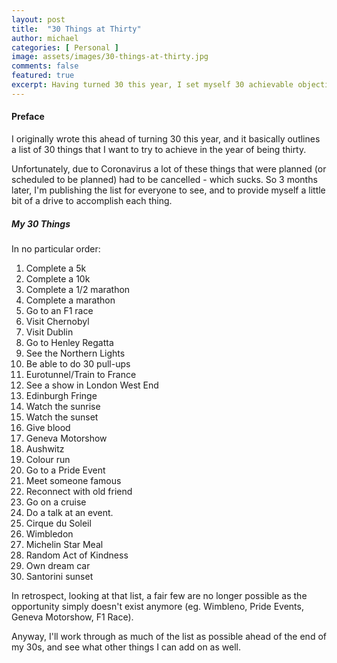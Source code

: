 ```yaml
---
layout: post
title:  "30 Things at Thirty"
author: michael
categories: [ Personal ]
image: assets/images/30-things-at-thirty.jpg
comments: false
featured: true
excerpt: Having turned 30 this year, I set myself 30 achievable objectives, then a global pandemic happened. Here's that list...
---
```


#### Preface

I originally wrote this ahead of turning 30 this year, and it basically outlines a list of 30 things that I want to try to achieve in the year of being thirty. 

Unfortunately, due to Coronavirus a lot of these things that were planned (or scheduled to be planned) had to be cancelled - which sucks. So 3 months later, I'm publishing the list for everyone to see, and to provide myself a little bit of a drive to accomplish each thing.

##### My 30 Things

In no particular order:

1. Complete a 5k
2. Complete a 10k
3. Complete a 1/2 marathon
4. Complete a marathon
5. Go to an F1 race
6. Visit Chernobyl
7. Visit Dublin
8. Go to Henley Regatta
9. See the Northern Lights
10. Be able to do 30 pull-ups
11. Eurotunnel/Train to France
12. See a show in London West End
13. Edinburgh Fringe
14. Watch the sunrise 
15. Watch the sunset
16. Give blood
17. Geneva Motorshow
18. Aushwitz
19. Colour run
20. Go to a Pride Event
21. Meet someone famous
22. Reconnect with old friend
23. Go on a cruise
24. Do a talk at an event.
25. Cirque du Soleil 
26. Wimbledon
27. Michelin Star Meal
28. Random Act of Kindness
29. Own dream car
30. Santorini sunset


In retrospect, looking at that list, a fair few are no longer possible as the opportunity simply doesn't exist anymore (eg. Wimbleno, Pride Events, Geneva Motorshow, F1 Race). 

Anyway, I'll work through as much of the list as possible ahead of the end of my 30s, and see what other things I can add on as well.